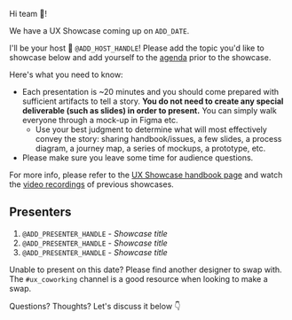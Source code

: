 <!--
Title should be: UX Showcase {{DATE}}
(e.g. "UX Showcase - March 2nd, 2022")
-->
Hi team :wave:!

We have a UX Showcase coming up on `ADD_DATE`.

I'll be your host :microphone: `@ADD_HOST_HANDLE`! Please add the topic you'd like to showcase below  and add yourself to the [agenda](https://www.google.com/url?q=https://docs.google.com/document/d/1bJ2lQSFtXxpzNwKcepNlWyQaoyP6fz78gfLX-UfjA7s/edit?usp%3Dsharing&sa=D&source=calendar&ust=1659901033234141&usg=AOvVaw3uZ3GLnZkMeLjQuS1KBYN7) prior to the showcase.

Here's what you need to know:

* Each presentation is ~20 minutes and you should come prepared with sufficient artifacts to tell a story. **You do not need to create any special deliverable (such as slides) in order to present.** You can simply walk everyone through a mock-up in Figma etc.
  * Use your best judgment to determine what will most effectively convey the story: sharing handbook/issues, a few slides, a process diagram, a journey map, a series of mockups, a prototype, etc.
* Please make sure you leave some time for audience questions.

For more info, please refer to the [UX Showcase handbook page](https://handbook.gitlab.com/handbook/product/ux/ux-showcase/) and watch the [video recordings](https://www.youtube.com/playlist?list=PL05JrBw4t0Kq89nFXtkVviaIfYQPptwJz) of previous showcases.

## Presenters

1. `@ADD_PRESENTER_HANDLE` - _Showcase title_
1. `@ADD_PRESENTER_HANDLE` - _Showcase title_
1. `@ADD_PRESENTER_HANDLE` - _Showcase title_

Unable to present on this date? Please find another designer to swap with. The `#ux_coworking` channel is a good resource when looking to make a swap.

Questions? Thoughts? Let's discuss it below :point_down:
